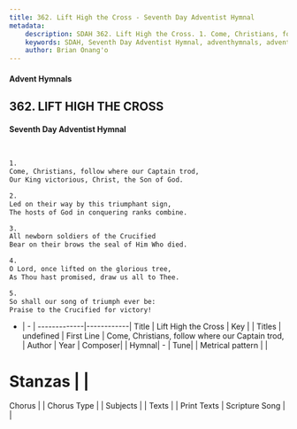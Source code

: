 ```yaml
---
title: 362. Lift High the Cross - Seventh Day Adventist Hymnal
metadata:
    description: SDAH 362. Lift High the Cross. 1. Come, Christians, follow where our Captain trod, Our King victorious, Christ, the Son of God.
    keywords: SDAH, Seventh Day Adventist Hymnal, adventhymnals, advent hymnals, Lift High the Cross, Come, Christians, follow where our Captain trod, 
    author: Brian Onang'o
---
```


#### Advent Hymnals
## 362. LIFT HIGH THE CROSS
#### Seventh Day Adventist Hymnal

```txt


1.
Come, Christians, follow where our Captain trod,
Our King victorious, Christ, the Son of God.

2.
Led on their way by this triumphant sign,
The hosts of God in conquering ranks combine.

3.
All newborn soldiers of the Crucified
Bear on their brows the seal of Him Who died.

4.
O Lord, once lifted on the glorious tree,
As Thou hast promised, draw us all to Thee.

5.
So shall our song of triumph ever be:
Praise to the Crucified for victory!


```

- |   -  |
-------------|------------|
Title | Lift High the Cross |
Key |  |
Titles | undefined |
First Line | Come, Christians, follow where our Captain trod, |
Author | 
Year | 
Composer|  |
Hymnal|  - |
Tune|  |
Metrical pattern | |
# Stanzas |  |
Chorus |  |
Chorus Type |  |
Subjects |  |
Texts |  |
Print Texts | 
Scripture Song |  |
  
